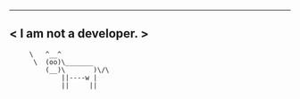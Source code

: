 
 _____________________
< I am not a developer. >
  ---------------------
         \   ^__^ 
          \  (oo)\_______
             (__)\       )\/\
                 ||----w |
                 ||     ||
    
